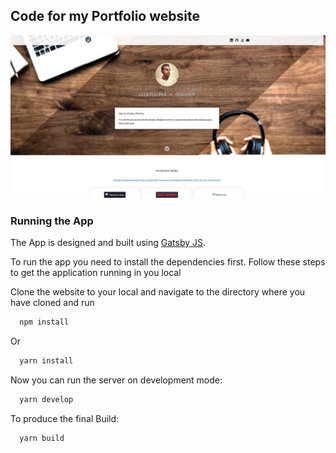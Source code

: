 ## Code for my Portfolio website

![Website front](/src/assets/md-file-screenshot.jpg)

### Running the App

The App is designed and built using <a href="http://gatsbyjs.org">Gatsby JS</a>.

To run the app you need to install the dependencies first.
Follow these steps to get the application running in you local

Clone the website to your local and navigate to the directory where you have cloned and run

```javascript
  npm install
```

  Or

```javascript
  yarn install
```

Now you can run the server on development mode:

```javascript
  yarn develop
```

To produce the final Build:

```javascript
  yarn build
```
